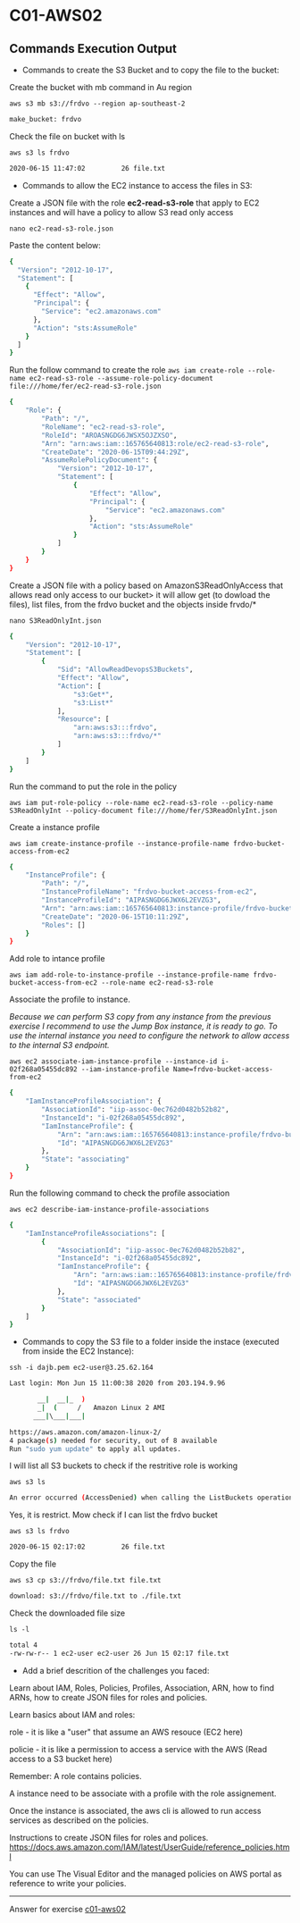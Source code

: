 # C01-AWS02

## Commands Execution Output

- Commands to create the S3 Bucket and to copy the file to the bucket:

Create the bucket with mb command in Au region

`aws s3 mb s3://frdvo --region ap-southeast-2`

````bash
make_bucket: frdvo
````

Check the file on bucket with ls

`aws s3 ls frdvo`

````bash
2020-06-15 11:47:02         26 file.txt
````

- Commands to allow the EC2 instance to access the files in S3:

Create a JSON file with the role **ec2-read-s3-role** that apply to EC2 instances and will have a policy to allow S3 read only access

`nano ec2-read-s3-role.json`

Paste the content below:
````bash
{
  "Version": "2012-10-17",
  "Statement": [
    {
      "Effect": "Allow",
      "Principal": {
        "Service": "ec2.amazonaws.com"
      },
      "Action": "sts:AssumeRole"
    }
  ]
}
````

Run the follow command to create the role
`aws iam create-role --role-name ec2-read-s3-role --assume-role-policy-document file:///home/fer/ec2-read-s3-role.json`

````bash
{
    "Role": {
        "Path": "/",
        "RoleName": "ec2-read-s3-role",
        "RoleId": "AROASNGDG6JWSX5OJZXSO",
        "Arn": "arn:aws:iam::165765640813:role/ec2-read-s3-role",
        "CreateDate": "2020-06-15T09:44:29Z",
        "AssumeRolePolicyDocument": {
            "Version": "2012-10-17",
            "Statement": [
                {
                    "Effect": "Allow",
                    "Principal": {
                        "Service": "ec2.amazonaws.com"
                    },
                    "Action": "sts:AssumeRole"
                }
            ]
        }
    }
}
````

Create a JSON file with a policy based on AmazonS3ReadOnlyAccess that allows read only access to our bucket> it will allow get (to dowload the files), list files, from the frdvo bucket and the objects inside frvdo/*

`nano S3ReadOnlyInt.json`

````bash
{
    "Version": "2012-10-17",
    "Statement": [
        {
            "Sid": "AllowReadDevopsS3Buckets",
            "Effect": "Allow",
            "Action": [
                "s3:Get*",
                "s3:List*"
            ],
            "Resource": [
                "arn:aws:s3:::frdvo",
                "arn:aws:s3:::frdvo/*"
            ]
        }
    ]
}
````

Run the command to put the role in the policy

`aws iam put-role-policy --role-name ec2-read-s3-role --policy-name S3ReadOnlyInt --policy-document file:///home/fer/S3ReadOnlyInt.json`

Create a instance profile

`aws iam create-instance-profile --instance-profile-name frdvo-bucket-access-from-ec2`

````bash
{
    "InstanceProfile": {
        "Path": "/",
        "InstanceProfileName": "frdvo-bucket-access-from-ec2",
        "InstanceProfileId": "AIPASNGDG6JWX6L2EVZG3",
        "Arn": "arn:aws:iam::165765640813:instance-profile/frdvo-bucket-access-from-ec2",
        "CreateDate": "2020-06-15T10:11:29Z",
        "Roles": []
    }
}
````

Add role to intance profile

`aws iam add-role-to-instance-profile --instance-profile-name frdvo-bucket-access-from-ec2 --role-name ec2-read-s3-role`

Associate the profile to instance.

*Because we can perform S3 copy from any instance from the previous exercise I recommend to use the Jump Box instance, it is ready to go. To use the internal instance you need to configure the network to allow access to the internal S3 endpoint.*

`aws ec2 associate-iam-instance-profile --instance-id i-02f268a05455dc892 --iam-instance-profile Name=frdvo-bucket-access-from-ec2`

````bash
{
    "IamInstanceProfileAssociation": {
        "AssociationId": "iip-assoc-0ec762d0482b52b82",
        "InstanceId": "i-02f268a05455dc892",
        "IamInstanceProfile": {
            "Arn": "arn:aws:iam::165765640813:instance-profile/frdvo-bucket-access-from-ec2",
            "Id": "AIPASNGDG6JWX6L2EVZG3"
        },
        "State": "associating"
    }
}
````

Run the following command to check the profile association

`aws ec2 describe-iam-instance-profile-associations`

````bash
{
    "IamInstanceProfileAssociations": [
        {
            "AssociationId": "iip-assoc-0ec762d0482b52b82",
            "InstanceId": "i-02f268a05455dc892",
            "IamInstanceProfile": {
                "Arn": "arn:aws:iam::165765640813:instance-profile/frdvo-bucket-access-from-ec2",
                "Id": "AIPASNGDG6JWX6L2EVZG3"
            },
            "State": "associated"
        }
    ]
}
````

- Commands to copy the S3 file to a folder inside the instace (executed from inside the EC2 Instance):

`ssh -i dajb.pem ec2-user@3.25.62.164`

````bash
Last login: Mon Jun 15 11:00:38 2020 from 203.194.9.96

       __|  __|_  )
       _|  (     /   Amazon Linux 2 AMI
      ___|\___|___|

https://aws.amazon.com/amazon-linux-2/
4 package(s) needed for security, out of 8 available
Run "sudo yum update" to apply all updates.
````

I will list all S3 buckets to check if the restritive role is working

`aws s3 ls`

````bash
An error occurred (AccessDenied) when calling the ListBuckets operation: Access Denied
````

Yes, it is restrict.  Mow check if I can list the frdvo bucket

`aws s3 ls frdvo`

````bash
2020-06-15 02:17:02         26 file.txt
````

Copy the file

`aws s3 cp s3://frdvo/file.txt file.txt`

````bash
download: s3://frdvo/file.txt to ./file.txt
````

Check the downloaded file size

`ls -l`

````bash
total 4
-rw-rw-r-- 1 ec2-user ec2-user 26 Jun 15 02:17 file.txt
````

- Add a brief descrition of the challenges you faced:

Learn about IAM, Roles, Policies, Profiles, Association, ARN, how to find ARNs, how to create JSON files for roles and policies.

Learn basics about IAM and roles:

role - it is like a "user" that assume an AWS resouce (EC2 here)

policie - it is like a permission to access a service with the AWS (Read access to a S3 bucket here)

Remember: A role contains policies. 

A instance need to be associate with a profile with the role assignement.

Once the instance is associated, the aws cli is allowed to run access services as described on the policies. 

Instructions to create JSON files for roles and polices.
https://docs.aws.amazon.com/IAM/latest/UserGuide/reference_policies.html

You can use The Visual Editor and the managed policies on AWS portal as reference to write your policies.



***
Answer for exercise [c01-aws02](https://github.com/devopsacademyau/academy/blob/635775538e8ad7793b305f48064b09e23c626fb7/classes/01class/exercises/c01-aws02/README.md)